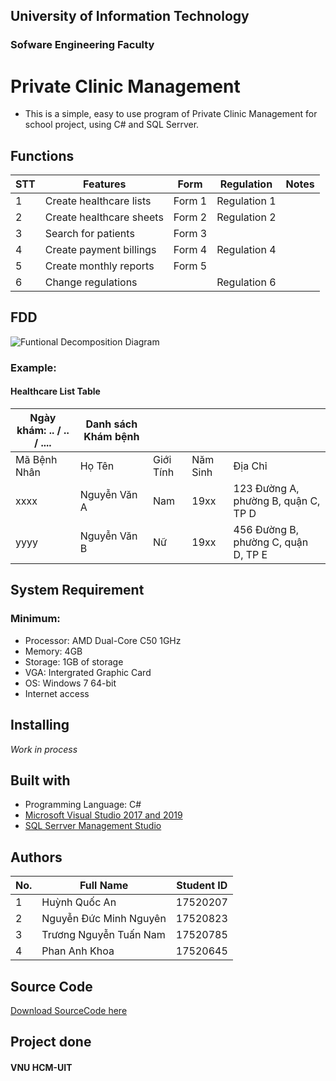 ## University of Information Technology
### Sofware Engineering Faculty

# Private Clinic Management

- This is a simple, easy to use program of Private Clinic Management for school project, using C# and SQL Serrver.

## Functions
| STT | Features | Form | Regulation | Notes |
| --- | ------- | ---- | ---------- | ----- |
|  1  | Create healthcare lists | Form 1 | Regulation 1 | |
|  2  | Create healthcare sheets | Form 2 | Regulation 2 | |
|  3  | Search for patients | Form 3 | | |
|  4  | Create payment billings | Form 4 | Regulation 4 | |
|  5  | Create monthly reports | Form 5 | |
|  6  | Change regulations | | Regulation 6 | |


## FDD
![Funtional Decomposition Diagram](https://i.imgur.com/xl87nOk.png)

### Example:
#### Healthcare List Table
| Ngày khám: .. / .. / .... | Danh sách Khám bệnh |   |   |   |
| ------------------------- | ------------------- | - | - | - |
|          Mã Bệnh Nhân          |    Họ Tên    | Giới Tính | Năm Sinh |              Địa Chỉ                |
|           xxxx           | Nguyễn Văn A |    Nam    |   19xx   | 123 Đường A, phường B, quận C, TP D |
|           yyyy           | Nguyễn Văn B |    Nữ    |   19xx   | 456 Đường B, phường C, quận D, TP E |

## System Requirement
### Minimum:
- Processor: AMD Dual-Core C50 1GHz
- Memory: 4GB
- Storage: 1GB of storage
- VGA: Intergrated Graphic Card 
- OS: Windows 7 64-bit
- Internet access

## Installing
*Work in process*

## Built with 
- Programming Language: C#
- [Microsoft Visual Studio 2017 and 2019 ](https://visualstudio.microsoft.com/)
- [SQL Serrver Management Studio](https://www.microsoft.com/en-us/sql-server/sql-server-downloads)


## Authors
| No. | Full Name | Student ID |
| --- | --- | --- |
| 1 | Huỳnh Quốc An | 17520207 |
| 2 | Nguyễn Đức Minh Nguyên | 17520823 |
| 3 | Trương Nguyễn Tuấn Nam | 17520785 |
| 4 | Phan Anh Khoa | 17520645 |

## Source Code
[Download SourceCode here](https://drive.google.com/file/d/1rWtjdaD7k43hBUkZ7Naq4nRg7MGFnoG1/view?usp=sharing)

## Project done

#### VNU HCM-UIT
